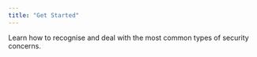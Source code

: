 ```yaml
---
title: "Get Started"
---
```

Learn how to recognise and deal with the most common types of security concerns.

